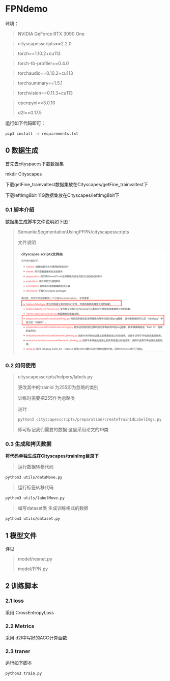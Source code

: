# FPNdemo

环境：

> NVIDIA GeForce RTX 3090 One

> cityscapesscripts==2.2.0

> torch==1.10.2+cu113

> torch-tb-profiler==0.4.0

> torchaudio==0.10.2+cu113

> torchsummary==1.5.1

> torchvision==0.11.3+cu113

> openpyxl==3.0.10
>
> d2l==0.17.5

运行如下代码即可：

`pip3 install -r requirements.txt`

## 0 数据生成

首先去cityspaces下载数据集

mkdir Cityscapes

下载getFine_trainvaltest数据集放在Cityscapes/getFine_trainvaltest下

下载leftImg8bit 11G数据集放在Cityscapes/leftImg8bit下

### 0.1 脚本介绍

数据集生成脚本文件说明如下图：

> SemanticSegmentationUsingPFPN/cityscapesscripts
>
> 文件说明
>
> ![img](image/README/intro_script.png)

### 0.2 如何使用

> cityscapesscripts/helpers/labels.py
>
> 更改其中的trainId 为255即为忽略的类别
>
> 训练时需要把255作为忽略类
>
> 运行
>
> `python3 cityscapesscripts/preparation/createTrainIdLabelImgs.py`
>
> 即可标记我们需要的数据 这里采用论文的19类

### 0.3 生成和拷贝数据

**将代码单独生成在Cityscapes/trainImg目录下**

> 运行数据转移代码

`python3 utils/dataMove.py`

> 运行标签转移代码

`python3 utils/labelMove.py`

> 编写dataset类 生成训练格式的数据

`python3 utils/dataset.py`

## 1 模型文件

详见

> model/resnet.py
>
> model/FPN.py

## 2 训练脚本

### 2.1 loss

采用 CrossEntropyLoss

### 2.2 Metrics

采用 d2l中写好的ACC计算函数

### 2.3 traner

运行如下脚本

`python3 train.py`

